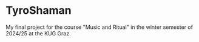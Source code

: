 # TyroShaman
My final project for the course "Music and Ritual" in the winter semester of 2024/25 at the KUG Graz.
